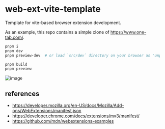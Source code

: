 # web-ext-vite-template

Template for vite-based browser extension development.

As an example, this repo contains a simple clone of https://www.one-tab.com/.

```sh
pnpm i
pnpm dev
pnpm preview-dev  # or load `src/dev` directory on your browser as "unpacked extension"

pnpm build
pnpm preview
```

![image](https://user-images.githubusercontent.com/4232207/218254110-23ec4ba8-255f-4153-a29f-f3766fa8dd59.png)

## references

- https://developer.mozilla.org/en-US/docs/Mozilla/Add-ons/WebExtensions/manifest.json
- https://developer.chrome.com/docs/extensions/mv3/manifest/
- https://github.com/mdn/webextensions-examples
